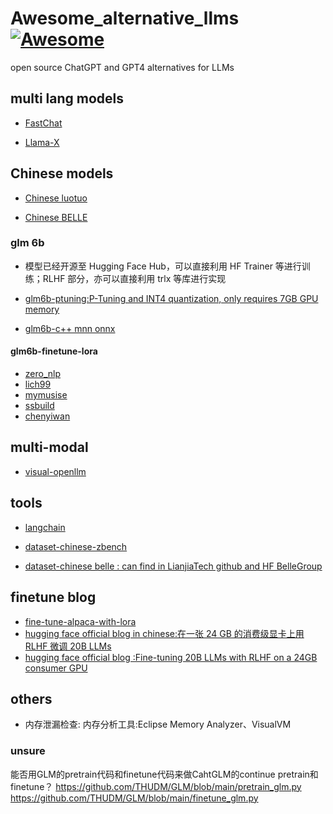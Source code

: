 # Awesome_alternative_llms[![Awesome](https://awesome.re/badge.svg)](https://awesome.re)
open source ChatGPT and GPT4 alternatives for LLMs

 
## multi lang models
- [FastChat](https://github.com/lm-sys/FastChat)

- [Llama-X](https://github.com/AetherCortex/Llama-X)

## Chinese models
* [Chinese luotuo](https://github.com/LC1332/Chinese-alpaca-lora)

* [Chinese BELLE](https://github.com/LianjiaTech/BELLE)
 
### glm 6b

- 模型已经开源至 Hugging Face Hub，可以直接利用 HF Trainer 等进行训练；RLHF 部分，亦可以直接利用 trlx 等库进行实现

* [glm6b-ptuning:P-Tuning and INT4 quantization, only requires 7GB GPU memory](https://github.com/THUDM/ChatGLM-6B/blob/main/ptuning/README.md)

* [glm6b-c++ mnn onnx](https://github.com/wangzhaode/ChatGLM-MNN)

#### glm6b-finetune-lora
* [zero_nlp](https://github.com/yuanzhoulvpi2017/zero_nlp)
* [lich99](https://github.com/lich99/ChatGLM-finetune-LoRA)
* [mymusise](https://github.com/mymusise/ChatGLM-Tuning)
* [ssbuild](https://github.com/ssbuild/chatglm_finetuning)
* [chenyiwan](https://github.com/chenyiwan/chatglm-6b-fine-tuning)

## multi-modal 
* [visual-openllm](https://github.com/visual-openllm/visual-openllm)


## tools
* [langchain](https://github.com/hwchase17/langchain)

* [dataset-chinese-zbench](https://github.com/zhenbench/z-bench)

* [dataset-chinese belle : can find in LianjiaTech github and HF BelleGroup](https://huggingface.co/datasets/BelleGroup/generated_train_0.5M_CN)

## finetune blog
* [fine-tune-alpaca-with-lora](https://replicate.com/blog/fine-tune-alpaca-with-lora?continueFlag=4ecae39885197a5c008faabbefb5c824)
* [hugging face official blog in chinese:在一张 24 GB 的消费级显卡上用 RLHF 微调 20B LLMs ](https://zhuanlan.zhihu.com/p/616346543?utm_medium=social&utm_oi=762255747382796288&utm_psn=1622284420437450752&utm_source=wechat_session&utm_id=0)
* [hugging face official blog :Fine-tuning 20B LLMs with RLHF on a 24GB consumer GPU ](https://huggingface.co/blog/trl-peft)

## others
-  内存泄漏检查: 内存分析工具:Eclipse Memory Analyzer、VisualVM

### unsure
能否用GLM的pretrain代码和finetune代码来做CahtGLM的continue pretrain和finetune？
https://github.com/THUDM/GLM/blob/main/pretrain_glm.py
https://github.com/THUDM/GLM/blob/main/finetune_glm.py
